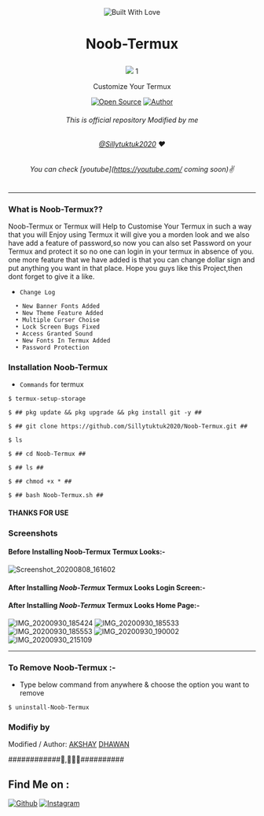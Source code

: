 <p align="center"><a><img title="Built With Love" src="https://forthebadge.com/images/badges/built-for-android.svg"> </a>

# <p align="center">Noob-Termux
<p align="center">
  <img src="https://github.com/sillytuktuk2020/Noob-Termux/blob/master/IMG_20200930_185845.jpg"> 1
</p>
<p align="center">Customize Your Termux
<p align="center">
<a href="https://github.com/Sillytuktuk2020"><img title="Open Source" src="https://img.shields.io/badge/Open%20Source-%E2%99%A5-red" ></a>
<a href="https://github.com/htr-tech"><img title="Author" src="https://img.shields.io/badge/Author%20-Sillytuktuk2020-green.svg?style=for-the-badge&logo=github"></a>
</p>

###### <p align="center">*This is official repository Modified  by me*
###### <p align="center"> *[@Sillytuktuk2020](https://www.instagram.com/decent_deep_raadhe/) ❤️*
###### <p align="center"> *You can check [youtube](https://youtube.com/ coming soon)✌*
---
### What is Noob-Termux??

Noob-Termux or Termux will Help to Customise Your Termux in such a way that you will Enjoy using Termux it will give you a morden look and we also have add a feature of password,so now you can also set Password on your Termux and protect it so no one can login in your termux in absence of you.
one more feature that we have added is that you can change dollar sign and put anything you want in that place.
Hope you guys like this Project,then dont forget to give it a like.

* `Change Log` 
```
  • New Banner Fonts Added
  • New Theme Feature Added
  • Multiple Curser Choise 
  • Lock Screen Bugs Fixed
  • Access Granted Sound
  • New Fonts In Termux Added
  • Password Protection
 ```
 ### Installation Noob-Termux
  
* `Commands` for termux
```
$ termux-setup-storage
  
$ ## pkg update && pkg upgrade && pkg install git -y ##

$ ## git clone https://github.com/Sillytuktuk2020/Noob-Termux.git ##

$ ls

$ ## cd Noob-Termux ##

$ ## ls ##

$ ## chmod +x * ##

$ ## bash Noob-Termux.sh ##
```
#### THANKS FOR USE


### Screenshots

#### Before Installing Noob-Termux Termux Looks:-

![Screenshot_20200808_161602](https://user-images.githubusercontent.com/64035221/89708658-86510580-d996-11ea-9739-aae202ce3ee2.jpg)

#### After Installing _Noob-Termux_ Termux Looks Login Screen:-

#### After Installing _Noob-Termux_ Termux Looks Home Page:-

![IMG_20200930_185424](https://github.com/sillytuktuk2020/Noob-Termux/blob/master/IMG_20200930_185424.jpg)
![IMG_20200930_185533](https://github.com/sillytuktuk2020/Noob-Termux/blob/master/IMG_20200930_185533.jpg)
![IMG_20200930_185553](https://github.com/sillytuktuk2020/Noob-Termux/blob/master/IMG_20200930_185553.jpg)
![IMG_20200930_190002](https://github.com/sillytuktuk2020/Noob-Termux/blob/master/IMG_20200930_190002.jpg)
![IMG_20200930_215109](https://github.com/sillytuktuk2020/Noob-Termux/blob/master/IMG_20200930_215109.jpg)


***

### To Remove Noob-Termux :- 

* Type below command from anywhere & choose the option you want to remove
```
$ uninstall-Noob-Termux
```
### Modifiy by

Modified / Author: [AKSHAY]()  [DHAWAN](https://github.com/Sillytuktuk2020)

############💓,💓💓💓##########

## Find Me on :
[![Github](https://img.shields.io/badge/Github-Sillytuktuk2020-green?style=for-the-badge&logo=github)](https://github.com/sillytuktuk2020)
[![Instagram](https://img.shields.io/badge/IG-decent__deep__raadhe-yellowgreen?style=for-the-badge&logo=instagram)](https://www.instagram.com/decent_deep_raadhe)


